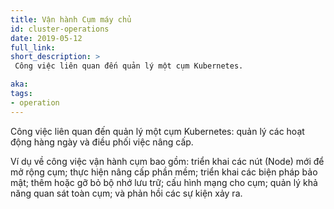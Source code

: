 ```yaml
---
title: Vận hành Cụm máy chủ
id: cluster-operations
date: 2019-05-12
full_link:
short_description: >
 Công việc liên quan đến quản lý một cụm Kubernetes.

aka:
tags:
- operation
---
```

 Công việc liên quan đến quản lý một cụm Kubernetes: quản lý
các hoạt động hàng ngày và điều phối việc nâng cấp.

<!--more-->

 Ví dụ về công việc vận hành cụm bao gồm: triển khai các nút (Node) mới để
mở rộng cụm; thực hiện nâng cấp phần mềm; triển khai các biện pháp bảo mật;
thêm hoặc gỡ bỏ bộ nhớ lưu trữ; cấu hình mạng cho cụm;
quản lý khả năng quan sát toàn cụm; và phản hồi các sự kiện xảy ra.